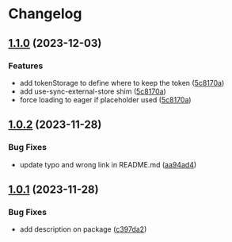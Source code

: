 # Changelog

## [1.1.0](https://github.com/mddanish00/react-utterances-client/compare/v1.0.2...v1.1.0) (2023-12-03)


### Features

* add tokenStorage to define where to keep the token ([5c8170a](https://github.com/mddanish00/react-utterances-client/commit/5c8170a50994692ec2caf7895d8aacd554b638aa))
* add use-sync-external-store shim ([5c8170a](https://github.com/mddanish00/react-utterances-client/commit/5c8170a50994692ec2caf7895d8aacd554b638aa))
* force loading to eager if placeholder used ([5c8170a](https://github.com/mddanish00/react-utterances-client/commit/5c8170a50994692ec2caf7895d8aacd554b638aa))

## [1.0.2](https://github.com/mddanish00/react-utterances-client/compare/v1.0.1...v1.0.2) (2023-11-28)


### Bug Fixes

* update typo and wrong link in README.md ([aa94ad4](https://github.com/mddanish00/react-utterances-client/commit/aa94ad48d33b3ec1150e5ac184a923a5f1409cb3))

## [1.0.1](https://github.com/mddanish00/react-utterances-client/compare/v1.0.0...v1.0.1) (2023-11-28)


### Bug Fixes

* add description on package ([c397da2](https://github.com/mddanish00/react-utterances-client/commit/c397da2941c699aaf0e1b4b94a1569a3c8cf81d9))
